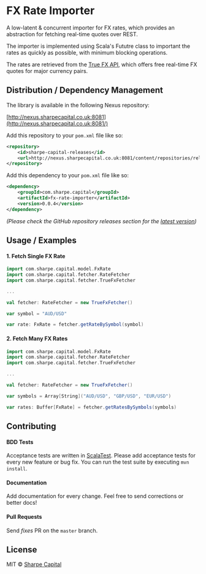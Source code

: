 # FX Rate Importer
A low-latent & concurrent importer for FX rates, which provides an abstraction for fetching real-time quotes over REST.

The importer is implemented using Scala's Fututre class to important the rates as quickly as possible, with minimum blocking operations.

The rates are retrieved from the [True FX API](http://www.truefx.com/), which offers free real-time FX quotes for major currency pairs.

## Distribution / Dependency Management

The library is available in the following Nexus repository:

[http://nexus.sharpecapital.co.uk:8081](http://nexus.sharpecapital.co.uk:8081/)

Add this repository to your `pom.xml` file like so:

```xml
<repository>
	<id>sharpe-capital-releases</id>
	<url>http://nexus.sharpecapital.co.uk:8081/content/repositories/releases</url>
</repository>
```

Add this dependency to your `pom.xml` file like so:

```xml
<dependency>
	<groupId>com.sharpe.capital</groupId>
	<artifactId>fx-rate-importer</artifactId>
	<version>0.0.4</version>
</dependency>
```

_(Please check the GitHub repository releases section for the [latest version](https://github.com/sharpecapital/fx-rate-importer/releases))_

## Usage / Examples

#### 1. Fetch Single FX Rate

```scala
import com.sharpe.capital.model.FxRate
import com.sharpe.capital.fetcher.RateFetcher
import com.sharpe.capital.fetcher.TrueFxFetcher

...

val fetcher: RateFetcher = new TrueFxFetcher()

var symbol = "AUD/USD"

var rate: FxRate = fetcher.getRateBySymbol(symbol)
```

#### 2. Fetch Many FX Rates

```scala
import com.sharpe.capital.model.FxRate
import com.sharpe.capital.fetcher.RateFetcher
import com.sharpe.capital.fetcher.TrueFxFetcher

...

val fetcher: RateFetcher = new TrueFxFetcher()

var symbols = Array[String]("AUD/USD", "GBP/USD", "EUR/USD")

var rates: Buffer[FxRate] = fetcher.getRatesBySymbols(symbols)
```

## Contributing

#### BDD Tests
Acceptance tests are written in [ScalaTest](http://www.scalatest.org/). Please add acceptance tests for every new feature or bug fix. You can run the test suite by executing `mvn install`.

#### Documentation
Add documentation for every change. Feel free to send corrections or better docs! 

#### Pull Requests
Send _fixes_ PR on the `master` branch.

## License
MIT © [Sharpe Capital](http://sharpecapital.co.uk)
